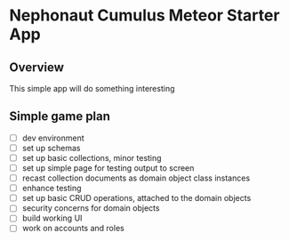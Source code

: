 # Nephonaut Cumulus Meteor Starter App

## Overview
This simple app will do something interesting


## Simple game plan
- [ ] dev environment
- [ ] set up schemas
- [ ] set up basic collections, minor testing
- [ ] set up simple page for testing output to screen
- [ ] recast collection documents as domain object class instances
- [ ] enhance testing
- [ ] set up basic CRUD operations, attached to the domain objects
- [ ] security concerns for domain objects
- [ ] build working UI
- [ ] work on accounts and roles

